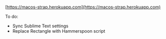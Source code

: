[https://macos-strap.herokuapp.com](https://macos-strap.herokuapp.com)


To do:
- Sync Sublime Text settings
- Replace Rectangle with Hammerspoon script
